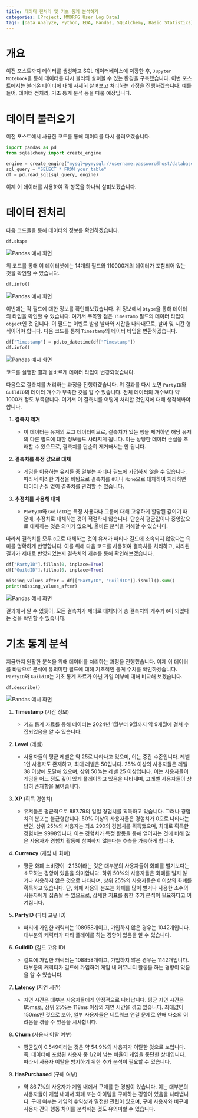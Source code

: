 ```yaml
---
title: 데이터 전처리 및 기초 통계 분석하기
categories: [Project, MMORPG User Log Data]
tags: [Data Analyze, Python, EDA, Pandas, SQLAlchemy, Basic Statistics]
---
```


# 개요

이전 포스트까지 데이터를 생성하고 SQL 데이터베이스에 저장한 후, `Jupyter Notebook`을 통해 데이터를 다시 불러와 살펴볼 수 있는 환경을 구축했습니다. 이번 포스트에서는 불러온 데이터에 대해 자세히 살펴보고 처리하는 과정을 진행하겠습니다. 예를 들어, 데이터 전처리, 기초 통계 분석 등을 다룰 예정입니다.

# 데이터 불러오기

이전 포스트에서 사용한 코드를 통해 데이터를 다시 불러오겠습니다.

```python
import pandas as pd
from sqlalchemy import create_engine

engine = create_engine("mysql+pymysql://username:password@host/database")
sql_query = "SELECT * FROM your_table"
df = pd.read_sql(sql_query, engine)
```

이제 이 데이터를 사용하여 각 항목을 하나씩 살펴보겠습니다.

# 데이터 전처리

다음 코드들을 통해 데이터의 정보를 확인하겠습니다.

```python
df.shape
```
![Pandas 예시 화면](./assets/img/MMORPG/SQL_Example_5.png)

위 코드를 통해 이 데이터셋에는 14개의 필드와 110000개의 데이터가 포함되어 있는 것을 확인할 수 있습니다.

```python
df.info()
```

![Pandas 예시 화면](./assets/img/MMORPG/SQL_Example_6.png)

이번에는 각 필드에 대한 정보를 확인해보겠습니다. 위 정보에서 `Dtype`을 통해 데이터의 타입을 확인할 수 있습니다. 여기서 주목할 점은 `Timestamp` 필드의 데이터 타입이 `object`인 것 입니다. 이 필드는 이벤트 발생 날짜와 시간을 나타내므로, 날짜 및 시간 형식이어야 합니다. 다음 코드를 통해 `Timestamp`의 데이터 타입을 변환하겠습니다.

```python
df["Timestamp"] = pd.to_datetime(df["Timestamp"])
df.info()
```

![Pandas 예시 화면](./assets/img/MMORPG/SQL_Example_7.png)

코드를 실행한 결과 올바르게 데이터 타입이 변경되었습니다. 

다음으로 결측치를 처리하는 과정을 진행하겠습니다. 위 결과를 다시 보면 `PartyID`와 `GuildID`의 데이터 개수가 부족한 것을 알 수 있습니다. 전체 데이터의 개수보다 약 1000개 정도 부족합니다. 여기서 이 결측치를 어떻게 처리할 것인지에 대해 생각해봐야합니다.

1. **결측치 제거**
    - 이 데이터는 유저의 로그 데이터이므로, 결측치가 있는 행을 제거하면 해당 유저의 다른 필드에 대한 정보들도 사라지게 됩니다. 이는 상당한 데이터 손실을 초래할 수 있으므로, 결측치를 단순히 제거해서는 안 됩니다.

2. **결측치를 특정 값으로 대체**
    - 게임을 이용하는 유저들 중 일부는 파티나 길드에 가입하지 않을 수 있습니다. 따라서 이러한 가정을 바탕으로 결측치를 `0`이나 `None`으로 대체하여 처리하면 데이터 손실 없이 결측치를 관리할 수 있습니다.

3. **추정치를 사용해 대체**
    - `PartyID`와 `GuildID`는 특정 사용자나 그룹에 대해 고유하게 할당된 값이기 때문에, 추정치로 대체하는 것이 적절하지 않습니다. 단순히 평균값이나 중앙값으로 대체하는 것은 의미가 없으며, 올바른 분석을 저해할 수 있습니다.

따라서 결측치를 모두 `0`으로 대체하는 것이 유저가 파티나 길드에 소속되지 않았다는 의미를 명확하게 반영합니다. 이를 위해 다음 코드를 사용하여 결측치를 처리하고, 처리된 결과가 제대로 반영되었는지 결측치의 개수를 통해 확인해보겠습니다.

```python
df["PartyID"].fillna(0, inplace=True)
df["GuildID"].fillna(0, inplace=True)

missing_values_after = df[["PartyID", "GuildID"]].isnull().sum()
print(missing_values_after)
```

![Pandas 예시 화면](./assets/img/MMORPG/SQL_Example_8.png)

결과에서 알 수 있듯이, 모든 결측치가 제대로 대체되어 총 결측치의 개수가 `0`이 되었다는 것을 확인할 수 있습니다.

# 기초 통계 분석

지금까지 원활한 분석을 위해 데이터를 처리하는 과정을 진행했습니다. 이제 이 데이터를 바탕으로 분석에 유의미한 필드에 대해 기초적인 통계 수치를 확인하겠습니다. `PartyID`와 `GuildID`는 기초 통계 자료가 아닌 가입 여부에 대해 비교해 보겠습니다.

```python
df.describe()
```

![Pandas 예시 화면](./assets/img/MMORPG/SQL_Example_9.png)

1. **Timestamp** (시간 정보)
    - 기초 통계 자료를 통해 데이터는 2024년 1월부터 9월까지 약 9개월에 걸쳐 수집되었음을 알 수 있습니다.

2. **Level** (레벨)
    - 사용자들의 평균 레벨은 약 25로 나타나고 있으며, 이는 중간 수준입니다. 레벨 1인 사용자도 존재하고, 최대 레벨은 50입니다. 25% 이상의 사용자들은 레벨 38 이상에 도달해 있으며, 상위 50%는 레벨 25 이상입니다. 이는 사용자들이 게임을 어느 정도 깊이 있게 플레이하고 있음을 나타내며, 고레벨 사용자들이 상당히 존재함을 보여줍니다.

3. **XP** (획득 경험치)
    - 유저들은 평균적으로 887.79의 일일 경험치를 획득하고 있습니다. 그러나 경험치의 분포는 불균형합니다. 50% 이상의 사용자들은 경험치가 0으로 나타나는 반면, 상위 25%의 사용자는 최소 290의 경험치를 획득했으며, 최대로 획득한 경험치는 9998입니다. 이는 경험치가 특정 활동을 통해 얻어지는 것에 비해 많은 사용자가 경험치 활동에 참여하지 않는다는 추측을 가능하게 합니다.

4. **Currency** (게임 내 화폐)
    - 평균 화폐 소비량이 -2.13이라는 것은 대부분의 사용자들이 화폐를 벌기보다는 소모하는 경향이 있음을 의미합니다. 하위 50%의 사용자들은 화폐를 벌지 않거나 사용하지 않은 것으로 나타나며, 상위 25%의 사용자들은 0 이상의 화폐를 획득하고 있습니다. 단, 화폐 사용의 분포는 화폐를 많이 벌거나 사용한 소수의 사용자에게 집중될 수 있으므로, 상세한 지표를 통한 추가 분석이 필요하다고 여겨집니다.

5. **PartyID** (파티 고유 ID)
    - 파티에 가입한 캐릭터는 108958개이고, 가입하지 않은 경우는 1042개입니다. 대부분의 캐릭터가 파티 플레이를 하는 경향이 있음을 알 수 있습니다.

6. **GuildID** (길드 고유 ID)
    - 길드에 가입한 캐릭터는 108858개이고, 가입하지 않은 경우는 1142개입니다. 대부분의 캐릭터가 길드에 가입하여 게임 내 커뮤니티 활동을 하는 경향이 있음을 알 수 있습니다.

7. **Latency** (지연 시간)
    - 지연 시간은 대부분 사용자들에게 안정적으로 나타납니다. 평균 지연 시간은 85ms로, 상위 25%는 118ms 이상의 지연 시간을 겪고 있습니다. 최대값이 150ms인 것으로 보아, 일부 사용자들은 네트워크 연결 문제로 인해 다소의 어려움을 겪을 수 있음을 시사합니다.

8. **Churn** (사용자 이탈 여부)
    - 평균값이 0.549이라는 것은 약 54.9%의 사용자가 이탈한 것으로 보입니다. 즉, 데이터에 포함된 사용자 중 1/2이 넘는 비율이 게임을 중단한 상태입니다. 따라서 사용자 이탈을 방지하기 위한 추가 분석이 필요할 수 있습니다.

9. **HasPurchased** (구매 여부)
    - 약 86.7%의 사용자가 게임 내에서 구매를 한 경험이 있습니다. 이는 대부분의 사용자들이 게임 내에서 화폐 또는 아이템을 구매하는 경향이 있음을 나타냅니다. 구매 여부는 게임의 수익성과 밀접한 관련이 있으며, 구매 사용자와 비구매 사용자 간의 행동 차이를 분석하는 것도 유의미할 수 있습니다.